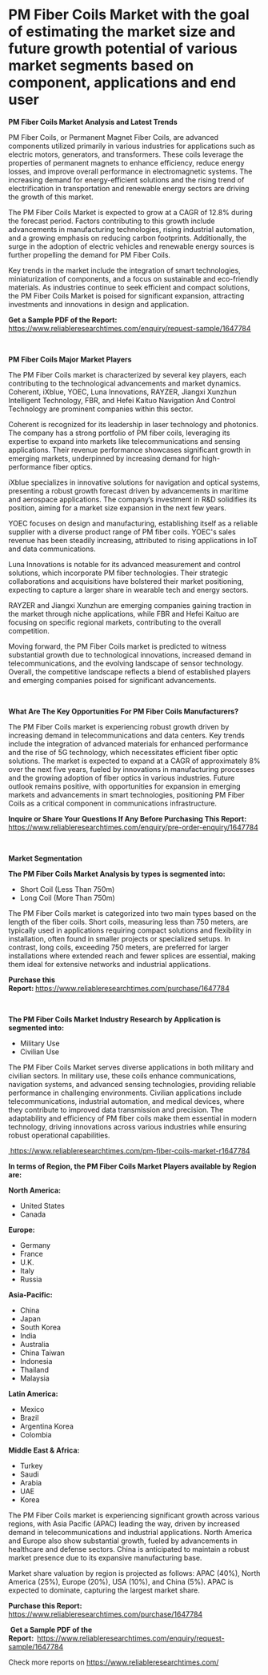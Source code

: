 <p><h1>PM Fiber Coils Market with the goal of estimating the market size and future growth potential of various market segments based on component, applications and end user</h1></p><p><strong>PM Fiber Coils Market Analysis and Latest Trends</strong></p>
<p><p>PM Fiber Coils, or Permanent Magnet Fiber Coils, are advanced components utilized primarily in various industries for applications such as electric motors, generators, and transformers. These coils leverage the properties of permanent magnets to enhance efficiency, reduce energy losses, and improve overall performance in electromagnetic systems. The increasing demand for energy-efficient solutions and the rising trend of electrification in transportation and renewable energy sectors are driving the growth of this market.</p><p>The PM Fiber Coils Market is expected to grow at a CAGR of 12.8% during the forecast period. Factors contributing to this growth include advancements in manufacturing technologies, rising industrial automation, and a growing emphasis on reducing carbon footprints. Additionally, the surge in the adoption of electric vehicles and renewable energy sources is further propelling the demand for PM Fiber Coils. </p><p>Key trends in the market include the integration of smart technologies, miniaturization of components, and a focus on sustainable and eco-friendly materials. As industries continue to seek efficient and compact solutions, the PM Fiber Coils Market is poised for significant expansion, attracting investments and innovations in design and application.</p></p>
<p><strong>Get a Sample PDF of the Report:&nbsp;</strong> <a href="https://www.reliableresearchtimes.com/enquiry/request-sample/1647784?utm_campaign=3059&utm_medium=2&utm_source=Github&utm_content=ia&utm_term=25032025&utm_id=pm-fiber-coils">https://www.reliableresearchtimes.com/enquiry/request-sample/1647784</a></p>
<p>&nbsp;</p>
<p><strong>PM Fiber Coils Major Market Players</strong></p>
<p><p>The PM Fiber Coils market is characterized by several key players, each contributing to the technological advancements and market dynamics. Coherent, iXblue, YOEC, Luna Innovations, RAYZER, Jiangxi Xunzhun Intelligent Technology, FBR, and Hefei Kaituo Navigation And Control Technology are prominent companies within this sector.</p><p>Coherent is recognized for its leadership in laser technology and photonics. The company has a strong portfolio of PM fiber coils, leveraging its expertise to expand into markets like telecommunications and sensing applications. Their revenue performance showcases significant growth in emerging markets, underpinned by increasing demand for high-performance fiber optics.</p><p>iXblue specializes in innovative solutions for navigation and optical systems, presenting a robust growth forecast driven by advancements in maritime and aerospace applications. The company’s investment in R&D solidifies its position, aiming for a market size expansion in the next few years.</p><p>YOEC focuses on design and manufacturing, establishing itself as a reliable supplier with a diverse product range of PM fiber coils. YOEC's sales revenue has been steadily increasing, attributed to rising applications in IoT and data communications.</p><p>Luna Innovations is notable for its advanced measurement and control solutions, which incorporate PM fiber technologies. Their strategic collaborations and acquisitions have bolstered their market positioning, expecting to capture a larger share in wearable tech and energy sectors.</p><p>RAYZER and Jiangxi Xunzhun are emerging companies gaining traction in the market through niche applications, while FBR and Hefei Kaituo are focusing on specific regional markets, contributing to the overall competition.</p><p>Moving forward, the PM Fiber Coils market is predicted to witness substantial growth due to technological innovations, increased demand in telecommunications, and the evolving landscape of sensor technology. Overall, the competitive landscape reflects a blend of established players and emerging companies poised for significant advancements.</p></p>
<p>&nbsp;</p>
<p><strong>What Are The Key Opportunities For PM Fiber Coils Manufacturers?</strong></p>
<p><p>The PM Fiber Coils market is experiencing robust growth driven by increasing demand in telecommunications and data centers. Key trends include the integration of advanced materials for enhanced performance and the rise of 5G technology, which necessitates efficient fiber optic solutions. The market is expected to expand at a CAGR of approximately 8% over the next five years, fueled by innovations in manufacturing processes and the growing adoption of fiber optics in various industries. Future outlook remains positive, with opportunities for expansion in emerging markets and advancements in smart technologies, positioning PM Fiber Coils as a critical component in communications infrastructure.</p></p>
<p><strong>Inquire or Share Your Questions If Any Before Purchasing This Report:</strong> <a href="https://www.reliableresearchtimes.com/enquiry/pre-order-enquiry/1647784?utm_campaign=3059&utm_medium=2&utm_source=Github&utm_content=ia&utm_term=25032025&utm_id=pm-fiber-coils">https://www.reliableresearchtimes.com/enquiry/pre-order-enquiry/1647784</a></p>
<p>&nbsp;</p>
<p><strong>Market Segmentation</strong></p>
<p><strong>The PM Fiber Coils Market Analysis by types is segmented into:</strong></p>
<p><ul><li>Short Coil (Less Than 750m)</li><li>Long Coil (More Than 750m)</li></ul></p>
<p><p>The PM Fiber Coils market is categorized into two main types based on the length of the fiber coils. Short coils, measuring less than 750 meters, are typically used in applications requiring compact solutions and flexibility in installation, often found in smaller projects or specialized setups. In contrast, long coils, exceeding 750 meters, are preferred for larger installations where extended reach and fewer splices are essential, making them ideal for extensive networks and industrial applications.</p></p>
<p><strong>Purchase this Report:&nbsp;</strong><a href="https://www.reliableresearchtimes.com/purchase/1647784?utm_campaign=3059&utm_medium=2&utm_source=Github&utm_content=ia&utm_term=25032025&utm_id=pm-fiber-coils">https://www.reliableresearchtimes.com/purchase/1647784</a></p>
<p>&nbsp;</p>
<p><strong>The PM Fiber Coils Market Industry Research by Application is segmented into:</strong></p>
<p><ul><li>Military Use</li><li>Civilian Use</li></ul></p>
<p><p>The PM Fiber Coils Market serves diverse applications in both military and civilian sectors. In military use, these coils enhance communications, navigation systems, and advanced sensing technologies, providing reliable performance in challenging environments. Civilian applications include telecommunications, industrial automation, and medical devices, where they contribute to improved data transmission and precision. The adaptability and efficiency of PM fiber coils make them essential in modern technology, driving innovations across various industries while ensuring robust operational capabilities.</p></p>
<p><a href="https://www.reliableresearchtimes.com/pm-fiber-coils-market-r1647784?utm_campaign=3059&utm_medium=2&utm_source=Github&utm_content=ia&utm_term=25032025&utm_id=pm-fiber-coils">&nbsp;https://www.reliableresearchtimes.com/pm-fiber-coils-market-r1647784</a></p>
<p><strong>In terms of Region, the PM Fiber Coils Market Players available by Region are:</strong></p>
<p>
    <p> <strong> North America: </strong>
        <ul>
            <li>United States</li>
            <li>Canada</li>
        </ul>
        </p> 
    <p> <strong> Europe: </strong>
        <ul>
            <li>Germany</li>
            <li>France</li>
            <li>U.K.</li>
            <li>Italy</li>
            <li>Russia</li>
        </ul>
        </p> 
    <p> <strong> Asia-Pacific: </strong>
        <ul>
            <li>China</li>
            <li>Japan</li>
            <li>South Korea</li>
            <li>India</li>
            <li>Australia</li>
            <li>China Taiwan</li>
            <li>Indonesia</li>
            <li>Thailand</li>
            <li>Malaysia</li>
        </ul>
        </p> 
    <p> <strong> Latin America: </strong>
        <ul>
            <li>Mexico</li>
            <li>Brazil</li>
            <li>Argentina Korea</li>
            <li>Colombia</li>
        </ul>
        </p> 
    <p> <strong> Middle East & Africa: </strong>
        <ul>
            <li>Turkey</li>
            <li>Saudi</li>
            <li>Arabia</li>
            <li>UAE</li>
            <li>Korea</li>
        </ul>
    </p>
    </p>
<p><p>The PM Fiber Coils market is experiencing significant growth across various regions, with Asia Pacific (APAC) leading the way, driven by increased demand in telecommunications and industrial applications. North America and Europe also show substantial growth, fueled by advancements in healthcare and defense sectors. China is anticipated to maintain a robust market presence due to its expansive manufacturing base. </p><p>Market share valuation by region is projected as follows: APAC (40%), North America (25%), Europe (20%), USA (10%), and China (5%). APAC is expected to dominate, capturing the largest market share.</p></p>
<p><strong>Purchase this Report: </strong><a href="https://www.reliableresearchtimes.com/purchase/1647784?utm_campaign=3059&utm_medium=2&utm_source=Github&utm_content=ia&utm_term=25032025&utm_id=pm-fiber-coils">https://www.reliableresearchtimes.com/purchase/1647784</a></p>
<p>&nbsp;<strong>Get a Sample PDF of the Report:&nbsp;&nbsp;</strong><a href="https://www.reliableresearchtimes.com/enquiry/request-sample/1647784?utm_campaign=3059&utm_medium=2&utm_source=Github&utm_content=ia&utm_term=25032025&utm_id=pm-fiber-coils">https://www.reliableresearchtimes.com/enquiry/request-sample/1647784</a></p>
<p><strong></strong></p>
<p>Check more reports on <a href="https://www.reliableresearchtimes.com/?utm_campaign=3059&utm_medium=2&utm_source=Github&utm_content=ia&utm_term=25032025&utm_id=pm-fiber-coils">https://www.reliableresearchtimes.com/</a></p>